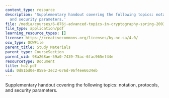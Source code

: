 ```yaml
---
content_type: resource
description: 'Supplementary handout covering the following topics: notation, protocols,
  and security parameters.'
file: /media/courses/6-876j-advanced-topics-in-cryptography-spring-2003/0d81bd0e858e3ec2676d96f4ee6634eb_ho2.pdf
file_type: application/pdf
learning_resource_types: []
license: https://creativecommons.org/licenses/by-nc-sa/4.0/
ocw_type: OCWFile
parent_title: Study Materials
parent_type: CourseSection
parent_uid: 98a268ae-59a0-7439-75ac-6fac965ef44e
resourcetype: Document
title: ho2.pdf
uid: 0d81bd0e-858e-3ec2-676d-96f4ee6634eb
---
```

Supplementary handout covering the following topics: notation, protocols, and security parameters.